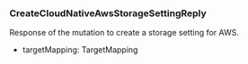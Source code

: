 ### CreateCloudNativeAwsStorageSettingReply
Response of the mutation to create a storage setting for AWS.

- targetMapping: TargetMapping
